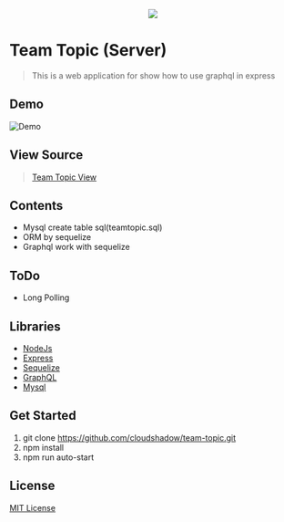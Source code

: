 <p align="center"><img src="https://user-images.githubusercontent.com/1182967/34776160-d0cdee06-f650-11e7-8119-b42c0c324e8f.png"/></p>

# Team Topic (Server)
  > This is a web application for show how to use graphql in express

## Demo
  ![Demo](https://user-images.githubusercontent.com/1182967/34916358-29ac1902-f972-11e7-9963-d96811684e5f.gif)

## View Source
  > [Team Topic View](https://github.com/cloudshadow/team-topic-view)

## Contents
  * Mysql create table sql(teamtopic.sql)
  * ORM by sequelize
  * Graphql work with sequelize

## ToDo
  * Long Polling

## Libraries
  * [NodeJs](https://nodejs.org/)
  * [Express](https://expressjs.com/)
  * [Sequelize](http://docs.sequelizejs.com/)
  * [GraphQL](http://graphql.org/)
  * [Mysql](https://www.mysql.com/)

## Get Started
1. git clone https://github.com/cloudshadow/team-topic.git
2. npm install
3. npm run auto-start

## License

[MIT License](LICENSE)

